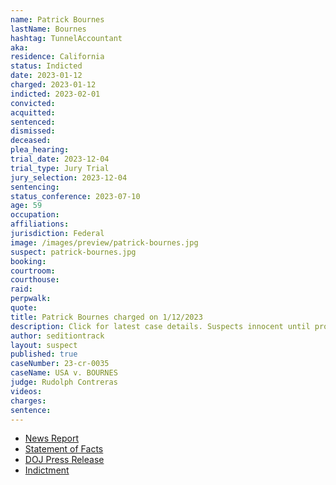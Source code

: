 ```yaml
---
name: Patrick Bournes
lastName: Bournes
hashtag: TunnelAccountant
aka:
residence: California
status: Indicted
date: 2023-01-12
charged: 2023-01-12
indicted: 2023-02-01
convicted:
acquitted:
sentenced:
dismissed:
deceased:
plea_hearing:
trial_date: 2023-12-04
trial_type: Jury Trial
jury_selection: 2023-12-04
sentencing:
status_conference: 2023-07-10
age: 59
occupation:
affiliations:
jurisdiction: Federal
image: /images/preview/patrick-bournes.jpg
suspect: patrick-bournes.jpg
booking:
courtroom:
courthouse:
raid:
perpwalk:
quote:
title: Patrick Bournes charged on 1/12/2023
description: Click for latest case details. Suspects innocent until proven guilty.
author: seditiontrack
layout: suspect
published: true
caseNumber: 23-cr-0035
caseName: USA v. BOURNES
judge: Rudolph Contreras
videos:
charges:
sentence:
---
```

- [News Report](https://www.cbsnews.com/sanfrancisco/news/january-6-capitol-riot-patrick-allen-bournes-santa-clara-arrested-charged/)
- [Statement of Facts](https://www.justice.gov/usao-dc/press-release/file/1566236/download)
- [DOJ Press Release](https://www.justice.gov/usao-dc/pr/california-man-arrested-felony-charge-actions-during-jan-6-capitol-breach)
- [Indictment](https://www.justice.gov/usao-dc/case-multi-defendant/file/1567171/download)
